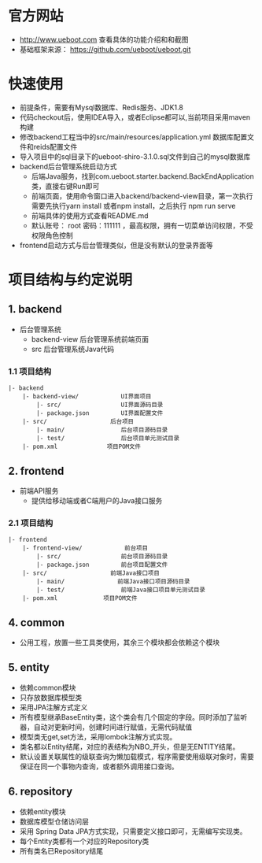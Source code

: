 # 官方网站
- http://www.ueboot.com 查看具体的功能介绍和和截图
- 基础框架来源： https://github.com/ueboot/ueboot.git

# 快速使用
- 前提条件，需要有Mysql数据库、Redis服务、JDK1.8
- 代码checkout后，使用IDEA导入，或者Eclipse都可以,当前项目采用maven构建
- 修改backend工程当中的src/main/resources/application.yml 数据库配置文件和reids配置文件
- 导入项目中的sql目录下的ueboot-shiro-3.1.0.sql文件到自己的mysql数据库
- backend后台管理系统启动方式
    - 后端Java服务，找到com.ueboot.starter.backend.BackEndApplication 类，直接右键Run即可
    - 前端页面，使用命令窗口进入backend/backend-view目录，第一次执行需要先执行yarn install 或者npm install，之后执行 npm run serve
    - 前端具体的使用方式查看README.md
    - 默认账号： root 密码：111111 ，最高权限，拥有一切菜单访问权限，不受权限角色控制
- frontend启动方式与后台管理类似，但是没有默认的登录界面等

# 项目结构与约定说明

## 1. backend
- 后台管理系统
    - backend-view 后台管理系统前端页面
    - src 后台管理系统Java代码

### 1.1 项目结构
```
|- backend
    |- backend-view/            UI界面项目
        |- src/                 UI界面源码目录
        |- package.json         UI界面配置文件
    |- src/                  后台项目
        |- main/                后台项目源码目录
        |- test/                后台项目单元测试目录
    |- pom.xml              项目POM文件
```

## 2. frontend
- 前端API服务
    - 提供给移动端或者C端用户的Java接口服务

### 2.1 项目结构
```
|- frontend
    |- frontend-view/            前台项目
        |- src/                 前台项目源码目录
        |- package.json         前台项目配置文件
    |- src/                  前端Java接口项目
        |- main/               前端Java接口项目源码目录
        |- test/                前端Java接口项目单元测试目录
    |- pom.xml             项目POM文件
```


## 4. common
- 公用工程，放置一些工具类使用，其余三个模块都会依赖这个模块

## 5. entity
- 依赖common模块
- 只存放数据库模型类
- 采用JPA注解方式定义
- 所有模型继承BaseEntity类，这个类会有几个固定的字段。同时添加了监听器，自动对更新时间，创建时间进行赋值，无需代码赋值
- 模型类无get,set方法，采用lombok注解方式实现。
- 类名都以Entity结尾，对应的表结构为NBO_开头，但是无ENTITY结尾。
- 默认设置关联属性的级联查询为懒加载模式，程序需要使用级联对象时，需要保证在同一个事物内查询，或者额外调用接口查询。

## 6. repository
- 依赖entity模块
- 数据库模型仓储访问层
- 采用 Spring Data JPA方式实现，只需要定义接口即可，无需编写实现类。
- 每个Entity类都有一个对应的Repository类
- 所有类名已Repository结尾